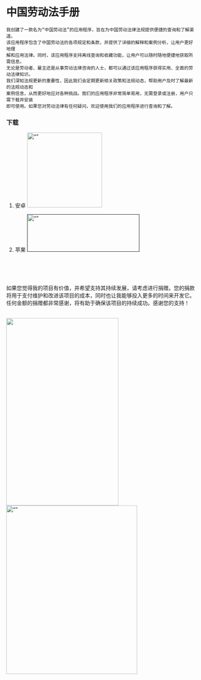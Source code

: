 # 中国劳动法手册

```
我创建了一款名为“中国劳动法”的应用程序，旨在为中国劳动法律法规提供便捷的查询和了解渠道。
该应用程序包含了中国劳动法的各项规定和条款，并提供了详细的解释和案例分析，让用户更好地理
解和应用法律。同时，该应用程序支持离线查询和收藏功能，让用户可以随时随地便捷地获取所需信息。
无论是劳动者、雇主还是从事劳动法律咨询的人士，都可以通过该应用程序获得实用、全面的劳动法律知识。
我们深知法规更新的重要性，因此我们会定期更新相关政策和法规动态，帮助用户及时了解最新的法规动态和
案例信息，从而更好地应对各种挑战。我们的应用程序非常简单易用，无需登录或注册，用户只需下载并安装
即可使用。如果您对劳动法律有任何疑问，欢迎使用我们的应用程序进行查询和了解。

```

### 下载

1. 安卓
   <img src="https://raw.githubusercontent.com/johnmelodyme/zhongguolaodongfa_app/main/assets/qr-code.png" alt= “” width="200" height="200">

2. 苹果
   <a href="">
   <img src="https://1000logos.net/wp-content/uploads/2020/08/apple-app-store-logo.jpg" alt= “” width="300" height="100">
   </a>

</br></br></br></br>
如果您觉得我的项目有价值，并希望支持其持续发展，请考虑进行捐赠。您的捐款将用于支付维护和改进该项目的成本，同时也让我能够投入更多的时间来开发它。任何金额的捐赠都非常感谢，将有助于确保该项目的持续成功。感谢您的支持！

<br />
<img src="https://raw.githubusercontent.com/johnmelodyme/current_location/johnmelodyme-alipayqr/IMG_4026.JPG"  style="height: 500px !important;width: 300px !important;" >

<img src="https://raw.githubusercontent.com/johnmelodyme/zhongguolaodongfa_app/main/assets/IMG_3639.PNG" alt= “” width="350" height="450">
